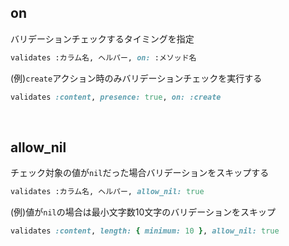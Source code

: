 ## on
バリデーションチェックするタイミングを指定
  
```rb
validates :カラム名, ヘルパー, on: :メソッド名
```
  
(例)`create`アクション時のみバリデーションチェックを実行する
```rb
validates :content, presence: true, on: :create
```
  
<br>
  
## allow_nil
チェック対象の値が`nil`だった場合バリデーションをスキップする
```rb
validates :カラム名, ヘルパー, allow_nil: true
```
(例)値が`nil`の場合は最小文字数10文字のバリデーションをスキップ
```rb
validates :content, length: { minimum: 10 }, allow_nil: true
```
